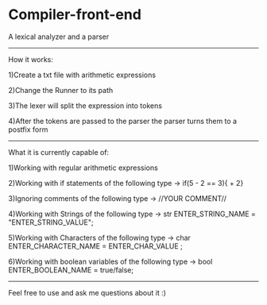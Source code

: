 # Compiler-front-end
A lexical analyzer and a parser

-------------------------------------------------

How it works:

1)Create a txt file with arithmetic expressions

2)Change the Runner to its path

3)The lexer will split the expression into tokens

4)After the tokens are passed to the parser the parser turns them to a postfix form

-------------------------------------------------

What it is currently capable of:

1)Working with regular arithmetic expressions

2)Working with if statements of the following type -> if(5 - 2 == 3){ + 2}

3)Ignoring comments of the following type -> //YOUR COMMENT//

4)Working with Strings of the following type -> str ENTER_STRING_NAME = "ENTER_STRING_VALUE";

5)Working with Characters of the following type -> char ENTER_CHARACTER_NAME = ENTER_CHAR_VALUE ;

6)Working with boolean variables of the following type -> bool ENTER_BOOLEAN_NAME = true/false;

-------------------------------------------------

Feel free to use and ask me questions about it :)
